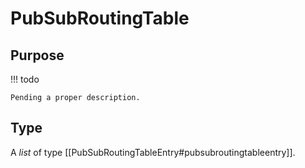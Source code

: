 # PubSubRoutingTable

## Purpose

<!-- --8<-- [start:purpose] -->

!!! todo

    Pending a proper description.
<!-- --8<-- [end:purpose] -->


## Type

<!-- --8<-- [start:type] -->
A *list* of type [[PubSubRoutingTableEntry#pubsubroutingtableentry]].
<!-- --8<-- [end:type] -->
